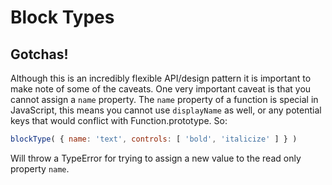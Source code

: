 # Block Types

## Gotchas!

Although this is an incredibly flexible API/design pattern it is important to
make note of some of the caveats. One very important caveat is that you cannot
assign a `name` property. The `name` property of a function is special in
JavaScript, this means you cannot use `displayName` as well, or any potential
keys that would conflict with Function.prototype. So:

```js
blockType( { name: 'text', controls: [ 'bold', 'italicize' ] } )
```

Will throw a TypeError for trying to assign a new value to the read only
property `name`.
